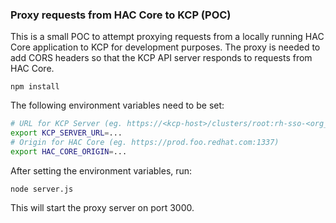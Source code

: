 ### Proxy requests from HAC Core to KCP (POC)

This is a small POC to attempt proxying requests from a locally running HAC Core application to KCP for development purposes. The proxy is needed to add CORS headers so that the KCP API server responds to requests from HAC Core.


```
npm install
```

The following environment variables need to be set:
```bash
# URL for KCP Server (eg. https://<kcp-host>/clusters/root:rh-sso-<org_id>).
export KCP_SERVER_URL=...
# Origin for HAC Core (eg. https://prod.foo.redhat.com:1337)
export HAC_CORE_ORIGIN=...
```

After setting the environment variables, run:
```
node server.js
```

This will start the proxy server on port 3000.
